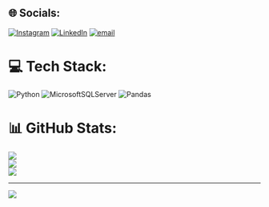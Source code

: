 

## 🌐 Socials:
[![Instagram](https://img.shields.io/badge/Instagram-%23E4405F.svg?logo=Instagram&logoColor=white)](https://instagram.com/mayureshjoshi_) [![LinkedIn](https://img.shields.io/badge/LinkedIn-%230077B5.svg?logo=linkedin&logoColor=white)](https://linkedin.com/in/https://www.linkedin.com/in/mayuresh-joshi-723582203/) [![email](https://img.shields.io/badge/Email-D14836?logo=gmail&logoColor=white)](mailto:joshimayuresh45@gmail.com) 

# 💻 Tech Stack:
![Python](https://img.shields.io/badge/python-3670A0?style=for-the-badge&logo=python&logoColor=ffdd54) ![MicrosoftSQLServer](https://img.shields.io/badge/Microsoft%20SQL%20Server-CC2927?style=for-the-badge&logo=microsoft%20sql%20server&logoColor=white) ![Pandas](https://img.shields.io/badge/pandas-%23150458.svg?style=for-the-badge&logo=pandas&logoColor=white)
# 📊 GitHub Stats:
![](https://github-readme-stats.vercel.app/api?username=mayurondata&theme=ambient_gradient&hide_border=false&include_all_commits=false&count_private=false)<br/>
![](https://nirzak-streak-stats.vercel.app/?user=mayurondata&theme=ambient_gradient&hide_border=false)<br/>
![](https://github-readme-stats.vercel.app/api/top-langs/?username=mayurondata&theme=ambient_gradient&hide_border=false&include_all_commits=false&count_private=false&layout=compact)

---
[![](https://visitcount.itsvg.in/api?id=mayurondata&icon=0&color=0)](https://visitcount.itsvg.in)

<!-- Proudly created with GPRM ( https://gprm.itsvg.in ) -->
